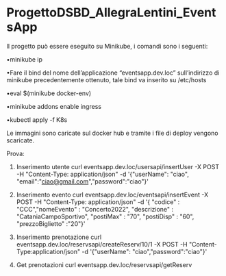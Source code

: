 # ProgettoDSBD_AllegraLentini_EventsApp

Il progetto può essere eseguito su Minikube, i comandi sono i seguenti:

•minikube ip

•Fare il bind del nome dell’applicazione “eventsapp.dev.loc” sull’indirizzo di minikube precedentemente ottenuto, tale bind va inserito su /etc/hosts

•eval $(minikube docker-env)

•minikube addons enable ingress

•kubectl apply -f K8s

Le immagini sono caricate sul docker hub e tramite i file di deploy vengono scaricate.

Prova:

1) Inserimento utente
curl eventsapp.dev.loc/usersapi/insertUser -X POST -H "Content-Type: application/json" -d '{"userName": "ciao", "email":"ciao@gmail.com","password":"ciao"}'

2) Inserimento evento
curl eventsapp.dev.loc/eventsapi/insertEvent -X POST -H "Content-Type: application/json" -d 
'{ "codice" : "CCC","nomeEvento" : "Concerto2022", "descrizione" : "CataniaCampoSportivo", "postiMax" : "70", "postiDisp" : "60", "prezzoBiglietto" :"20"}'

3) Inserimento prenotazione
curl eventsapp.dev.loc/reservsapi/createReserv/10/1 -X POST -H "Content-Type:application/json" -d '{"userName": "ciao","password":"ciao"}'

4) Get prenotazioni
curl eventsapp.dev.loc/reservsapi/getReserv
